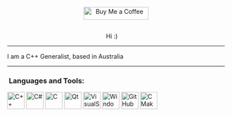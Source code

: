 <p align="center"><a href="https://www.buymeacoffee.com/jimbab" target="_blank"><img src="https://cdn.buymeacoffee.com/buttons/default-orange.png" alt="Buy Me a Coffee" height="30" width="150"></a></p>

<p align="center"><img src="https://komarev.com/ghpvc/?username=jimmy-baby&style=flat-square&color=orange" alt=""></p>

<p align="center">Hi :) <img src="https://media.giphy.com/media/hvRJCLFzcasrR4ia7z/giphy.gif" width="15px"></p>

---

I am a C++ Generalist, based in Australia <img src="https://commonlook.com/wp-content/uploads/2019/05/australian-flag-icon.png" width="15">

---

### &nbsp;Languages and Tools:

<p>
<img src="https://cdn.jsdelivr.net/gh/devicons/devicon/icons/cplusplus/cplusplus-original.svg" title = C++ width="40" height="40"/>
<img src="https://cdn.jsdelivr.net/gh/devicons/devicon/icons/csharp/csharp-original.svg" title = C# width="40" height="40"/>
<img src="https://cdn.jsdelivr.net/gh/devicons/devicon/icons/c/c-original.svg" title = C width="40" height="40"/>
<img src="https://cdn.jsdelivr.net/gh/devicons/devicon/icons/qt/qt-original.svg" title = Qt width="40" height="40"/>
<img src="https://cdn.jsdelivr.net/gh/devicons/devicon/icons/visualstudio/visualstudio-plain.svg" title = VisualStudio width="40" height="40"/>
<img src="https://cdn.jsdelivr.net/gh/devicons/devicon/icons/windows8/windows8-original.svg" title = Windows width="40" height="40"/>
<img src="https://cdn.jsdelivr.net/gh/devicons/devicon/icons/github/github-original.svg" title = GitHub width="40" height="40"/>
<img src="https://cdn.jsdelivr.net/gh/devicons/devicon/icons/cmake/cmake-original.svg" title = CMake width="40" height="40"/>
</p>
